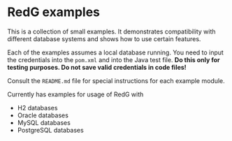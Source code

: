 # RedG examples

This is a collection of small examples. It demonstrates compatibility with
different database systems and shows how to use certain features.

Each of the examples assumes a local database running. You need to input the
credentials into the `pom.xml` and into the Java test file. 
**Do this only for testing purposes. Do not save valid credentials in code files!**

Consult the `README.md` file for special instructions for each example module.

Currently has examples for usage of RedG with

 - H2 databases
 - Oracle databases
 - MySQL databases
 - PostgreSQL databases